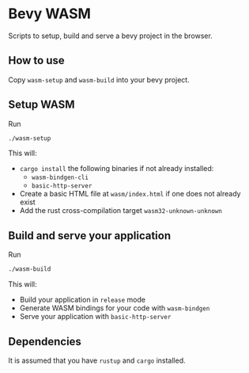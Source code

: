 # Bevy WASM

Scripts to setup, build and serve a bevy project in the browser.

## How to use

Copy `wasm-setup` and `wasm-build` into your bevy project.

## Setup WASM

Run
```sh
./wasm-setup
```
This will:
+ `cargo install` the following binaries if not already installed:
  + `wasm-bindgen-cli`
  + `basic-http-server`
+ Create a basic HTML file at `wasm/index.html` if one does not already exist
+ Add the rust cross-compilation target `wasm32-unknown-unknown`

## Build and serve your application

Run
```sh
./wasm-build
```

This will:
+ Build your application in `release` mode
+ Generate WASM bindings for your code with `wasm-bindgen`
+ Serve your application with `basic-http-server`

## Dependencies

It is assumed that you have `rustup` and `cargo` installed.

